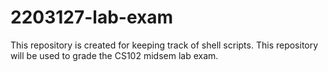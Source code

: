 # 2203127-lab-exam

This repository is created for keeping track of shell scripts. This repository will be used to grade the CS102 midsem lab exam.
